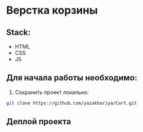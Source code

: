 # Верстка корзины

## Stack:
- HTML
- CSS
- JS

## Для начала работы необходимо:
1. Сохранить проект локально: 
```bash
git clone https://github.com/yazakhariya/Cart.git
```  
## Деплой проекта